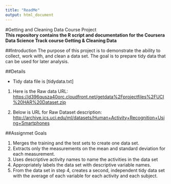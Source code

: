 ```yaml
---
title: "ReadMe"
output: html_document
---
```

  
#Getting and Cleaning Data Course Project  
**This repository contains the R script and documentation for the Coursera Data Science Track course Getting & Cleaning Data**  

##Introduction
The purpose of this project is to demonstrate the ability to collect, work with, and clean a data set. The goal is to prepare tidy data that can be used for later analysis.  
  
##Details
- Tidy data file is [tidydata.txt]   

1. Here is the Raw data URL:  
https://d396qusza40orc.cloudfront.net/getdata%2Fprojectfiles%2FUCI%20HAR%20Dataset.zip  

2. Below is URL for Raw Dataset description:  
http://archive.ics.uci.edu/ml/datasets/Human+Activity+Recognition+Using+Smartphones  

##Assignmet Goals
1. Merges the training and the test sets to create one data set.
2. Extracts only the measurements on the mean and standard deviation for each measurement.
3. Uses descriptive activity names to name the activities in the data set
4. Appropriately labels the data set with descriptive variable names.
5. From the data set in step 4, creates a second, independent tidy data set with the average of each variable for each activity and each subject.
